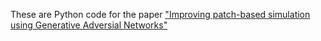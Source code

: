 These are Python code for the paper ["Improving patch-based simulation using Generative Adversial Networks"](https://www.sciencedirect.com/science/article/pii/S2666544123000229) 
